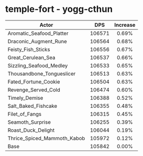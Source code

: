 # temple-fort - yogg-cthun
| Actor | DPS | Increase |
|---|:---:|:---:|
|Aromatic_Seafood_Platter|106571|0.69%|
|Draconic_Augment_Rune|106564|0.68%|
|Feisty_Fish_Sticks|106556|0.67%|
|Great_Cerulean_Sea|106537|0.66%|
|Sizzling_Seafood_Medley|106533|0.65%|
|Thousandbone_Tongueslicer|106513|0.63%|
|Fated_Fortune_Cookie|106504|0.63%|
|Revenge_Served_Cold|106474|0.60%|
|Timely_Demise|106388|0.52%|
|Salt_Baked_Fishcake|106355|0.48%|
|Filet_of_Fangs|106315|0.45%|
|Seamoth_Surprise|106255|0.39%|
|Roast_Duck_Delight|106044|0.19%|
|Thrice_Spiced_Mammoth_Kabob|105972|0.12%|
|Base|105842|0.00%|
